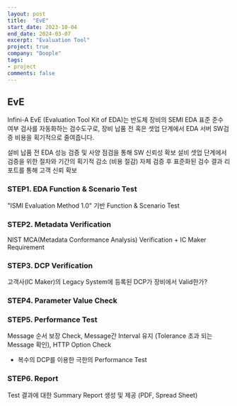 ```yaml
---
layout: post
title:  "EvE"
start_date: 2023-10-04
end_date: 2024-03-07
excerpt: "Evaluation Tool"
project: true
company: "Doople"
tags:
- project
comments: false
---
```


## EvE


Infini-A EvE (Evaluation Tool Kit of EDA)는 반도체 장비의 SEMI EDA 표준 준수 여부 검사를 자동화하는 검수도구로, 장비 납품 전 혹은 셋업 단계에서 EDA 서버 SW검증 비용을 획기적으로 줄여줍니다.


설비 납품 전 EDA 성능 검증 및 사양 점검을 통해 SW 신뢰성 확보
설비 셋업 단계에서 검증을 위한 절차와 기간의 획기적 감소 (비용 절감)
자체 검증 후 표준화된 검수 결과 리포트를 통해 고객 신뢰 확보


### STEP1. EDA Function & Scenario Test
"ISMI Evaluation Method 1.0" 기반 Function & Scenario Test

### STEP2. Metadata Verification
NIST MCA(Metadata Conformance Analysis) Verification +
IC Maker Requirement

### STEP3. DCP Verification
고객사(IC Maker)의 Legacy System에 등록된 DCP가 장비에서 Valid한가?

### STEP4. Parameter Value Check

### STEP5. Performance Test
Message 순서 보장 Check, Message간 Interval 유지
(Tolerance 초과 되는 Message 확인), HTTP Option Check
- 복수의 DCP를 이용한 극한의 Performance Test

### STEP6. Report
Test 결과에 대한 Summary Report 생성 및 제공 (PDF, Spread Sheet)



<!-- Freeze2 기준 EvaluationTool 을 Freeze3 기준 EvaluationTool로 변환
.NET Framework 4.7.2 → .NET 6.0 변환, MVVM 패턴으로 개발
Protobuf Stream 통신 개발, .proto파일 생성.  -->